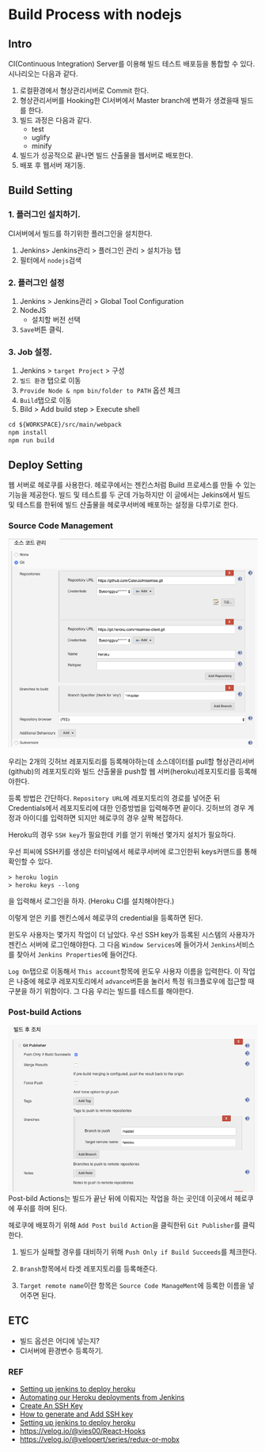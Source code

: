 # Build Process with nodejs


## Intro
CI(Continuous Integration) Server를 이용해 
빌드 테스트 배포등을 통합할 수 있다.  
시나리오는 다음과 같다.

1. 로컬환경에서 형상관리서버로 Commit 한다.
2. 형상관리서버를 Hooking한 CI서버에서 Master branch에 변화가 생겼을때 빌드를 한다.
3. 빌드 과정은 다음과 같다.
	- test
	- uglify
	- minify
4. 빌드가 성공적으로 끝나면 빌드 산출물을 웹서버로 배포한다.
5. 배포 후 웹서버 재기동.


## Build Setting


### 1. 플러그인 설치하기.
CI서버에서 빌드를 하기위한 플러그인을 설치한다.  

1. Jenkins> Jenkins관리 > 플러그인 관리 > 설치가능 탭
2. 필터에서 `nodejs`검색

### 2. 플러그인 설정
1. Jenkins > Jenkins관리 > Global Tool Configuration
2. NodeJS
	- 설치할 버전 선택
3. `Save`버튼 클릭.


### 3. Job 설정.
1. Jenkins > `target Project` > 구성
2. `빌드 환경` 탭으로 이동
3. `Provide Node & npm bin/folder to PATH` 옵션 체크
4. `Build`탭으로 이동
5. Bild > Add build step > Execute shell
```shell
cd ${WORKSPACE}/src/main/webpack
npm install
npm run build
```



## Deploy Setting
웹 서버로 헤로쿠를 사용한다. 헤로쿠에서는 젠킨스처럼 Build 프로세스를 만들 수 있는 기능을 제공한다. 빌드 및 테스트를 두 군데 가능하지만 이 글에서는 Jekins에서 빌드 및 테스트를 한뒤에 빌드 산출물을 헤로쿠서버에 배포하는 설정을 다루기로 한다.  



### Source Code Management

![](/resource/img/jenkins/Jenkins_SourceCodeManagement2.png)  


우리는 2개의 깃허브 레포지토리를 등록해야하는데 
소스데이터를 pull할 형상관리서버(github)의 레포지토리와 빌드 산출물을 push할 웹 서버(heroku)레포지토리를 등록해야한다.  

등록 방법은 간단하다.
`Repository URL`에 레포지토리의 경로를 넣어준 뒤 
Credentials에서 레포지토리에 대한 인증방법을 입력해주면 끝이다.
깃허브의 경우 계정과 아이디를 입력하면 되지만 헤로쿠의 경우 살짝 복잡하다.  

Heroku의 경우 `SSH key`가 필요한데 키를 얻기 위해선 몇가지 설치가 필요하다. 

우선 피씨에 SSH키를 생성은 터미널에서 헤로쿠서버에 로그인한뒤 keys커맨드를 통해 확인할 수 있다.
```
> heroku login
> heroku keys --long
```
을 입력해서 로그인을 하자. (Heroku CI를 설치해야한다.)

이렇게 얻은 키를 젠킨스에서 헤로쿠의 credential을 등록하면 된다.

윈도우 사용자는 몇가지 작업이 더 남았다. 우선 SSH key가 등록된 시스템의 사용자가 젠킨스 서버에 로그인해야한다.
그 다음 `Window Services`에 들어가서 `Jenkins`서비스를 찾아서 `Jenkins Properties`에 들어간다.

`Log On`탭으로 이동해서 
`This account`항목에 윈도우 사용자 이름을 입력한다.
이 작업은 나중에 헤로쿠 레포지토리에서 `advance`버튼을 눌러서 특정 워크플로우에 접근할 때 구분을 하기 위함이다. 
그 다음 우리는 빌드를 테스트를 해야한다. 



### Post-build Actions

![](/resource/img/jenkins/Jenkins_postActionBuild.png)  
Post-bild Actions는 빌드가 끝난 뒤에 이뤄지는 작업을 하는 곳인데 이곳에서 헤로쿠에 푸쉬를 하며 된다.

헤로쿠에 배포하기 위해 `Add Post build Action`을 클릭한뒤 `Git Publisher`를 클릭한다.

1. 빌드가 실패할 경우를 대비하기 위해 `Push Only if Build Succeeds`를 체크한다. 

2. `Bransh`항목에서 타겟 레포지토리를 등록해준다.
3. `Target remote name`이란 항목은 `Source Code ManageMent`에 등록한 이름을 넣어주면 된다.







## ETC

- 빌드 옵션은 어디에 넣는지?
- CI서버에 환경변수 등록하기.



### REF
- [Setting up jenkins to deploy heroku](https://lankydan.dev/2017/06/11/setting-up-jenkins-to-deploy-to-heroku)
- [Automating our Heroku deployments from Jenkins](https://www.paulfurley.com/automating-heroku-deployments-from-jenkins/)
- [Create An SSH Key](https://installfest.railsbridge.org/installfest/create_an_ssh_key#generate-key)
- [How to generate and Add SSH key](https://devcenter.heroku.com/articles/keys#adding-keys-to-heroku)
- [Setting up jenkins to deploy heroku](https://dzone.com/articles/setting-up-jenkins-to-deploy-to-heroku)
- https://velog.io/@vies00/React-Hooks
- https://velog.io/@velopert/series/redux-or-mobx


